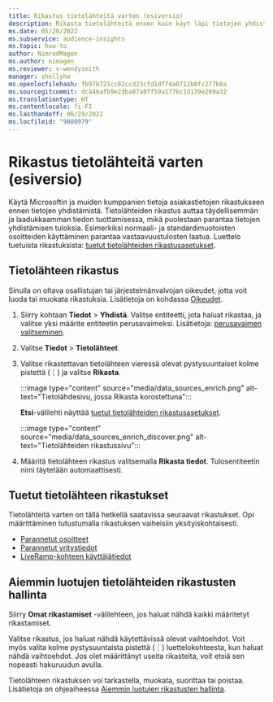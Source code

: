 ```yaml
---
title: Rikastus tietolähteitä varten (esiversio)
description: Rikasta tietolähteitä ennen kuin käyt läpi tietojen yhdistämisprosessin.
ms.date: 05/20/2022
ms.subservice: audience-insights
ms.topic: how-to
author: NimrodMagen
ms.author: nimagen
ms.reviewer: v-wendysmith
manager: shellyha
ms.openlocfilehash: fb97b721cc82ccd23cfd1df74a0712b8fc277b8a
ms.sourcegitcommit: dca46afb9e23ba87a0ff59a1776c1d139e209a32
ms.translationtype: HT
ms.contentlocale: fi-FI
ms.lasthandoff: 06/29/2022
ms.locfileid: "9080979"
---
```

# <a name="enrichment-for-data-sources-preview"></a>Rikastus tietolähteitä varten (esiversio)

Käytä Microsoftin ja muiden kumppanien tietoja asiakastietojen rikastukseen ennen tietojen yhdistämistä. Tietolähteiden rikastus auttaa täydellisemmän ja laadukkaamman tiedon tuottamisessa, mikä puolestaan parantaa tietojen yhdistämisen tuloksia. Esimerkiksi normaali- ja standardimuotoisten osoitteiden käyttäminen parantaa vastaavuustulosten laatua. Luettelo tuetuista rikastuksista: [tuetut tietolähteiden rikastusasetukset](#supported-data-source-enrichments).

## <a name="enrich-a-data-source"></a>Tietolähteen rikastus

Sinulla on oltava osallistujan tai järjestelmänvalvojan oikeudet, jotta voit luoda tai muokata rikastuksia. Lisätietoja on kohdassa [Oikeudet](permissions.md).  

1. Siirry kohtaan **Tiedot** > **Yhdistä**. Valitse entiteetti, jota haluat rikastaa, ja valitse yksi määrite entiteetin perusavaimeksi. Lisätietoja: [perusavaimen valitseminen](map-entities.md#select-primary-key-and-semantic-type-for-attributes).

1. Valitse **Tiedot** > **Tietolähteet**.

1. Valitse rikastettavan tietolähteen vieressä olevat pystysuuntaiset kolme pistettä (&vellip;) ja valitse **Rikasta**.

   :::image type="content" source="media/data_sources_enrich.png" alt-text="Tietolähdesivu, jossa Rikasta korostettuna":::

   **Etsi**-välilehti näyttää [tuetut tietolähteiden rikastusasetukset](#supported-data-source-enrichments).

   :::image type="content" source="media/data_sources_enrich_discover.png" alt-text="Tietolähteiden rikastussivu":::

1. Määritä tietolähteen rikastus valitsemalla **Rikasta tiedot**. Tulosentiteetin nimi täytetään automaattisesti.

## <a name="supported-data-source-enrichments"></a>Tuetut tietolähteen rikastukset

Tietolähteitä varten on tällä hetkellä saatavissa seuraavat rikastukset. Opi määrittäminen tutustumalla rikastuksen vaiheisiin yksityiskohtaisesti.

- [Parannetut osoitteet](enrichment-enhanced-addresses.md)
- [Parannetut yritystiedot](enrichment-enhanced-company-data.md)
- [LiveRamp-kohteen käyttäjätiedot](enrichment-liveramp.md)

## <a name="manage-existing-data-source-enrichments"></a>Aiemmin luotujen tietolähteiden rikastusten hallinta

Siirry **Omat rikastamiset** -välilehteen, jos haluat nähdä kaikki määritetyt rikastamiset.

Valitse rikastus, jos haluat nähdä käytettävissä olevat vaihtoehdot. Voit myös valita kolme pystysuuntaista pistettä (&vellip;) luettelokohteesta, kun haluat nähdä vaihtoehdot. Jos olet määrittänyt useita rikasteita, voit etsiä sen nopeasti hakuruudun avulla.

Tietolähteen rikastuksen voi tarkastella, muokata, suorittaa tai poistaa. Lisätietoja on ohjeaiheessa [Aiemmin luotujen rikastusten hallinta](enrichment-hub.md).
